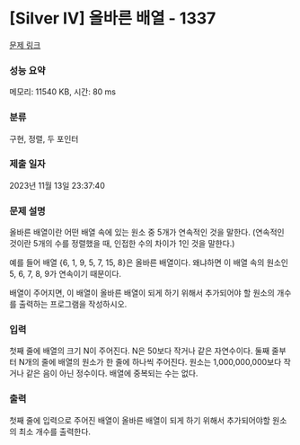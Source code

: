 # [Silver IV] 올바른 배열 - 1337 

[문제 링크](https://www.acmicpc.net/problem/1337) 

### 성능 요약

메모리: 11540 KB, 시간: 80 ms

### 분류

구현, 정렬, 두 포인터

### 제출 일자

2023년 11월 13일 23:37:40

### 문제 설명

<p>올바른 배열이란 어떤 배열 속에 있는 원소 중 5개가 연속적인 것을 말한다. (연속적인 것이란 5개의 수를 정렬했을 때, 인접한 수의 차이가 1인 것을 말한다.)</p>

<p>예를 들어 배열 {6, 1, 9, 5, 7, 15, 8}은 올바른 배열이다. 왜냐하면 이 배열 속의 원소인 5, 6, 7, 8, 9가 연속이기 때문이다.</p>

<p>배열이 주어지면, 이 배열이 올바른 배열이 되게 하기 위해서 추가되어야 할 원소의 개수를 출력하는 프로그램을 작성하시오.</p>

### 입력 

 <p>첫째 줄에 배열의 크기 N이 주어진다. N은 50보다 작거나 같은 자연수이다. 둘째 줄부터 N개의 줄에 배열의 원소가 한 줄에 하나씩 주어진다. 원소는 1,000,000,000보다 작거나 같은 음이 아닌 정수이다. 배열에 중복되는 수는 없다.</p>

### 출력 

 <p>첫째 줄에 입력으로 주어진 배열이 올바른 배열이 되게 하기 위해서 추가되어야할 원소의 최소 개수를 출력한다.</p>

